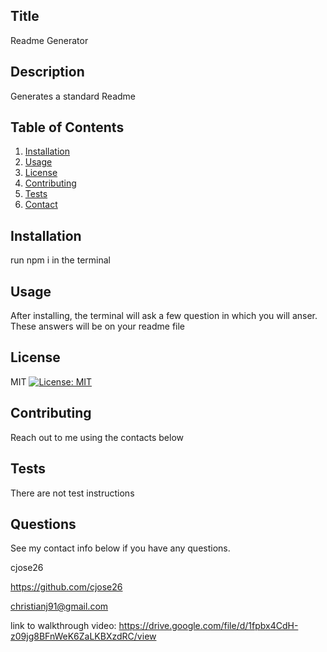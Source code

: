 
  ## Title
  Readme Generator

  ## Description 
  Generates a standard Readme 
  
  ## Table of Contents
  1. [Installation](#installation)
  2. [Usage](#usage)
  3. [License](#license)
  4. [Contributing](#contributing)
  5. [Tests](#tests)
  6. [Contact](#contact)
  
  ## Installation
  run npm i in the terminal

  ## Usage
  After installing, the terminal will ask a few question in which you will anser. These answers will be on your readme file

  ## License
  MIT [![License: MIT](https://img.shields.io/badge/License-MIT-yellow.svg)](https://opensource.org/licenses/MIT)

  ## Contributing
  Reach out to me using the contacts below

  ## Tests
  There are not test instructions

  ## Questions
  See my contact info below if you have any questions.

  cjose26

  https://github.com/cjose26
  
  christianj91@gmail.com
  
  link to walkthrough video: https://drive.google.com/file/d/1fpbx4CdH-z09jg8BFnWeK6ZaLKBXzdRC/view
  
